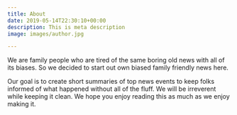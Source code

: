 ```yaml
---
title: About
date: 2019-05-14T22:30:10+00:00
description: This is meta description
image: images/author.jpg

---
```

We are family people who are tired of the same boring old news with all of its biases.  So we decided to start out own biased family friendly news here.

Our goal is to create short summaries of top news events to keep folks informed of what happened without all of the fluff.  We will be irreverent while keeping it clean.  We hope you enjoy reading this as much as we enjoy making it.